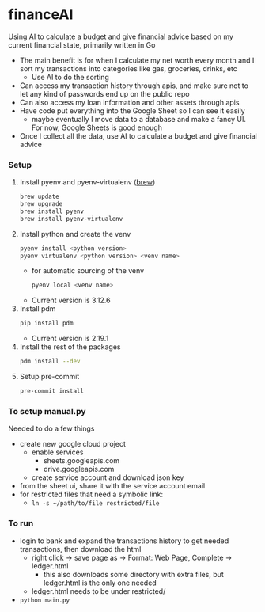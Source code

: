 # financeAI #
Using AI to calculate a budget and give financial advice based on my current financial state, primarily written in Go

- The main benefit is for when I calculate my net worth every month and I sort my transactions into categories like gas, groceries, drinks, etc
    - Use AI to do the sorting
- Can access my transaction history through apis, and make sure not to let any kind of passwords end up on the public repo
- Can also access my loan information and other assets through apis
- Have code put everything into the Google Sheet so I can see it easily
    - maybe eventually I move data to a database and make a fancy UI. For now, Google Sheets is good enough
- Once I collect all the data, use AI to calculate a budget and give financial advice


### Setup ###

1. Install pyenv and pyenv-virtualenv ([brew](https://brew.sh/))
   ```sh
   brew update
   brew upgrade
   brew install pyenv
   brew install pyenv-virtualenv
   ```
2. Install python and create the venv
   ```sh
   pyenv install <python version>
   pyenv virtualenv <python version> <venv name>
   ```
    - for automatic sourcing of the venv
        ```sh
        pyenv local <venv name>
        ```
    - Current version is 3.12.6
3. Install pdm
    ```sh
    pip install pdm
    ```
    - Current version is 2.19.1
4. Install the rest of the packages
    ```sh
    pdm install --dev
    ```
5. Setup pre-commit
    ```sh
    pre-commit install
    ```


### To setup manual.py ###

Needed to do a few things
- create new google cloud project
    - enable services
        - sheets.googleapis.com
        - drive.googleapis.com
    - create service account and download json key
- from the sheet ui, share it with the service account email
- for restricted files that need a symbolic link:
    - `ln -s ~/path/to/file restricted/file`


### To run ###

- login to bank and expand the transactions history to get needed transactions, then download the html
    - right click -> save page as -> Format: Web Page, Complete -> ledger.html
        - this also downloads some directory with extra files, but ledger.html is the only one needed
    - ledger.html needs to be under restricted/
- `python main.py`
